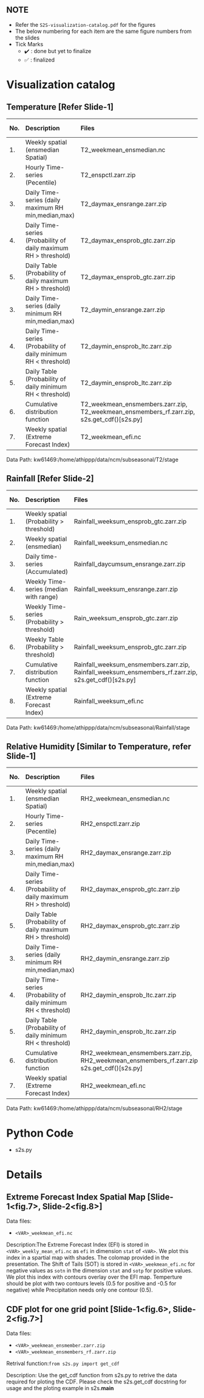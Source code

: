 
## NOTE
- Refer the `S2S-visualization-catalog.pdf` for the figures
- The below numbering for each item are the same figure numbers from the slides
- Tick Marks
    - :heavy_check_mark: : done but yet to finalize
    - :white_check_mark: : finalized

# Visualization catalog
## Temperature [Refer Slide-1]

| No. | Description | Files | Data Status | Viz Status |
| :-- | :-- | :-- | :-- | :-- |
| 1. |  Weekly spatial (ensmedian Spatial) | T2_weekmean_ensmedian.nc | :heavy_check_mark: | 
| 2. |  Hourly Time-series (Pecentile) | T2_enspctl.zarr.zip | :heavy_check_mark: | 
| 3. |  Daily Time-series (daily maximum RH min,median,max) | T2_daymax_ensrange.zarr.zip | :heavy_check_mark: | 
| 4. |  Daily Time-series (Probability of daily maximum RH > threshold) | T2_daymax_ensprob_gtc.zarr.zip | :heavy_check_mark: | 
| 5. |  Daily Table (Probability of daily maximum RH > threshold) | T2_daymax_ensprob_gtc.zarr.zip | :heavy_check_mark: | 
| 3. |  Daily Time-series (daily minimum RH min,median,max) | T2_daymin_ensrange.zarr.zip | :heavy_check_mark: | 
| 4. |  Daily Time-series (Probability of daily minimum RH < threshold) | T2_daymin_ensprob_ltc.zarr.zip | :heavy_check_mark: | 
| 5. |  Daily Table (Probability of daily minimum RH < threshold) | T2_daymin_ensprob_ltc.zarr.zip | :heavy_check_mark: | 
| 6. |  Cumulative distribution function | T2_weekmean_ensmembers.zarr.zip, T2_weekmean_ensmembers_rf.zarr.zip, s2s.get_cdf()[s2s.py] | :heavy_check_mark: | 
| 7. |  Weekly spatial (Extreme Forecast Index) | T2_weekmean_efi.nc | :heavy_check_mark: | 

Data Path: kw61469:/home/athippp/data/ncm/subseasonal/T2/stage

## Rainfall [Refer Slide-2]
| No. | Description | Files | Data Status | Viz Status |
| :-- | :-- | :-- | :-- | :-- |
| 1. | Weekly spatial (Probability > threshold) | Rainfall_weeksum_ensprob_gtc.zarr.zip | :heavy_check_mark: | 
| 2. | Weekly spatial (ensmedian) | Rainfall_weeksum_ensmedian.nc | ✔️ | 
| 3. | Daily time-series (Accumulated) | Rainfall_daycumsum_ensrange.zarr.zip | ✔️ | 
| 4. | Weekly Time-series (median with range) | Rainfall_weeksum_ensrange.zarr.zip | ✔️ | 
| 5. | Weekly Time-series (Probability  > threshold) | Rain_weeksum_ensprob_gtc.zarr.zip | :heavy_check_mark: | 
| 6. | Weekly Table (Probability > threshold) | Rainfall_weeksum_ensprob_gtc.zarr.zip  | :heavy_check_mark: | 
| 7. | Cumulative distribution function | Rainfall_weeksum_ensmembers.zarr.zip, Rainfall_weeksum_ensmembers_rf.zarr.zip, s2s.get_cdf()[s2s.py] | :heavy_check_mark: | 
| 8. | Weekly spatial (Extreme Forecast Index) | Rainfall_weeksum_efi.nc | :heavy_check_mark: | 

Data Path: kw61469:/home/athippp/data/ncm/subseasonal/Rainfall/stage


## Relative Humidity [Similar to Temperature, refer Slide-1]

| No. | Description | Files | Data Status | Viz Status |
| :-- | :-- | :-- | :-- | :-- |
| 1. |  Weekly spatial (ensmedian Spatial) | RH2_weekmean_ensmedian.nc | :heavy_check_mark: | 
| 2. |  Hourly Time-series (Pecentile) | RH2_enspctl.zarr.zip | :heavy_check_mark: | 
| 3. |  Daily Time-series (daily maximum RH min,median,max) | RH2_daymax_ensrange.zarr.zip | :heavy_check_mark: | 
| 4. |  Daily Time-series (Probability of daily maximum RH > threshold) | RH2_daymax_ensprob_gtc.zarr.zip | :heavy_check_mark: | 
| 5. |  Daily Table (Probability of daily maximum RH > threshold) | RH2_daymax_ensprob_gtc.zarr.zip | :heavy_check_mark: | 
| 3. |  Daily Time-series (daily minimum RH min,median,max) | RH2_daymin_ensrange.zarr.zip | :heavy_check_mark: | 
| 4. |  Daily Time-series (Probability of daily minimum RH < threshold) | RH2_daymin_ensprob_ltc.zarr.zip | :heavy_check_mark: | 
| 5. |  Daily Table (Probability of daily minimum RH < threshold) | RH2_daymin_ensprob_ltc.zarr.zip | :heavy_check_mark: | 
| 6. |  Cumulative distribution function | RH2_weekmean_ensmembers.zarr.zip, RH2_weekmean_ensmembers_rf.zarr.zip, s2s.get_cdf()[s2s.py] | :heavy_check_mark: | 
| 7. |  Weekly spatial (Extreme Forecast Index) | RH2_weekmean_efi.nc | :heavy_check_mark: | 

Data Path: kw61469:/home/athippp/data/ncm/subseasonal/RH2/stage

# Python Code
- s2s.py


# Details

## Extreme Forecast Index Spatial Map [Slide-1<fig.7>, Slide-2<fig.8>]

Data files:

- `<VAR>_weekmean_efi.nc`

Description:The Extreme Forecast Index (EFI) is stored in `<VAR>_weekly_mean_efi.nc` as `efi` in dimension `stat` of `<VAR>`.
We plot this index in a spartial map with shades. The colomap provided in the presentation.
The Shift of Tails (SOT) is stored in `<VAR>_weekmean_efi.nc` for negative values as `sotn` in the dimension `stat` and `sotp` for positive values.
We plot this index with contours overlay over the EFI map.
Temperture should be plot with two contours levels (0.5 for positive and -0.5 for negative) while Precipitation needs only one contour (0.5).



## CDF plot for one grid point [Slide-1<fig.6>, Slide-2<fig.7>]
Data files:

- `<VAR>_weekmean_ensmember.zarr.zip`
- `<VAR>_weekmean_ensmembers_rf.zarr.zip`

Retrival function:`from s2s.py import get_cdf`

Description: Use the get_cdf function from s2s.py to retrive the data required for ploting the CDF.
    Please check the s2s.get_cdf docstring for usage and the ploting example in s2s.__main__


